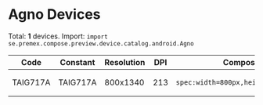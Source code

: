 # Agno Devices

Total: **1** devices. Import: `import se.premex.compose.preview.device.catalog.android.Agno`

| Code | Constant | Resolution | DPI | Compose Spec | Preview Usage |
|------|----------|------------|-----|-------------|---------------|
| TAIG717A | TAIG717A | 800x1340 | 213 | `spec:width=800px,height=1340px,dpi=213` | `@Preview(device = Agno.TAIG717A)` |

<!-- Generated automatically. Do not edit manually. -->
